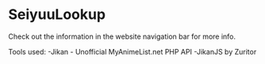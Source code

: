 # SeiyuuLookup

Check out the information in the website navigation bar for more info.

Tools used:
-Jikan - Unofficial MyAnimeList.net PHP API
-JikanJS by Zuritor
